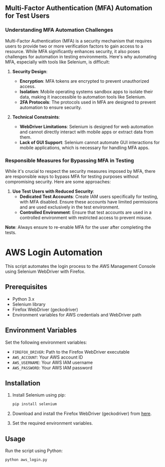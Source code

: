 ## Multi-Factor Authentication (MFA) Automation for Test Users

### Understanding MFA Automation Challenges

Multi-Factor Authentication (MFA) is a security mechanism that requires users to provide two or more verification factors to gain access to a resource. While MFA significantly enhances security, it also poses challenges for automation in testing environments. Here's why automating MFA, especially with tools like Selenium, is difficult:

1. **Security Design**:
   - **Encryption**: MFA tokens are encrypted to prevent unauthorized access.
   - **Isolation**: Mobile operating systems sandbox apps to isolate their data, making it inaccessible to automation tools like Selenium.
   - **2FA Protocols**: The protocols used in MFA are designed to prevent automation to ensure security.

2. **Technical Constraints**:
   - **WebDriver Limitations**: Selenium is designed for web automation and cannot directly interact with mobile apps or extract data from them.
   - **Lack of GUI Support**: Selenium cannot automate GUI interactions for mobile applications, which is necessary for handling MFA apps.

### Responsible Measures for Bypassing MFA in Testing

While it's crucial to respect the security measures imposed by MFA, there are responsible ways to bypass MFA for testing purposes without compromising security. Here are some approaches:

1. **Use Test Users with Reduced Security**:
   - **Dedicated Test Accounts**: Create IAM users specifically for testing, with MFA disabled. Ensure these accounts have limited permissions and are used exclusively in the test environment.
   - **Controlled Environment**: Ensure that test accounts are used in a controlled environment with restricted access to prevent misuse.

**Note**: Always ensure to re-enable MFA for the user after completing the tests.

# AWS Login Automation

This script automates the login process to the AWS Management Console using Selenium WebDriver with Firefox.

## Prerequisites

- Python 3.x
- Selenium library
- Firefox WebDriver (geckodriver)
- Environment variables for AWS credentials and WebDriver path

## Environment Variables

Set the following environment variables:

- `FIREFOX_DRIVER`: Path to the Firefox WebDriver executable
- `AWS_ACCOUNT`: Your AWS account ID
- `AWS_USERNAME`: Your AWS IAM username
- `AWS_PASSWORD`: Your AWS IAM password

## Installation

1. Install Selenium using pip:

    ```sh
    pip install selenium
    ```

2. Download and install the Firefox WebDriver (geckodriver) from [here](https://github.com/mozilla/geckodriver/releases).

3. Set the required environment variables.

## Usage

Run the script using Python:

```sh
python aws_login.py
```

